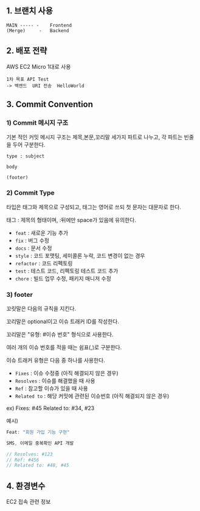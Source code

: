 ## 1. 브랜치 사용	

```	
MAIN ----- -	Frontend
(Merge)	    -	Backend
```
         
## 2. 배포 전략

AWS EC2 Micro 1대로 사용	

``` 
1차 목표 API Test  
-> 백엔드	URI 전송	HelloWorld
```	
      
## 3. Commit Convention

### 1) Commit 메시지 구조

기본 적인 커밋 메시지 구조는 제목,본문,꼬리말 세가지 파트로 나누고, 각 파트는 빈줄을 두어 구분한다.

```
type : subject

body 

(footer)
```

### 2) Commit Type

타입은 태그와 제목으로 구성되고, 태그는 영어로 쓰되 첫 문자는 대문자로 한다.

태그 : 제목의 형태이며, :뒤에만 space가 있음에 유의한다.

* `feat` : 새로운 기능 추가  
* `fix` : 버그 수정  
* `docs` : 문서 수정  
* `style` : 코드 포맷팅, 세미콜론 누락, 코드 변경이 없는 경우  
* `refactor` : 코드 리펙토링  
* `test` : 테스트 코드, 리펙토링 테스트 코드 추가  
* `chore` : 빌드 업무 수정, 패키지 매니저 수정

### 3) footer

꼬릿말은 다음의 규칙을 지킨다.

꼬리말은 optional이고 이슈 트래커 ID를 작성한다.

꼬리말은 "유형: #이슈 번호" 형식으로 사용한다.


여러 개의 이슈 번호를 적을 때는 쉼표(,)로 구분한다.

이슈 트래커 유형은 다음 중 하나를 사용한다.

* `Fixes` : 이슈 수정중 (아직 해결되지 않은 경우)
* `Resolves` : 이슈를 해결했을 때 사용
* `Ref` : 참고할 이슈가 있을 때 사용
* `Related to` : 해당 커밋에 관련된 이슈번호 (아직 해결되지 않은 경우)

ex) Fixes: #45 Related to: #34, #23


예시)

```java
Feat: "회원 가입 기능 구현"

SMS, 이메일 중복확인 API 개발

// Resolves: #123
// Ref: #456
// Related to: #48, #45
```


   
## 4. 환경변수 	

EC2 접속 관련 정보	
